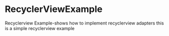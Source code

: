 # RecyclerViewExample
Recyclerview Example-shows how to implement recyclerview adapters
  this is a simple recyclerview example
